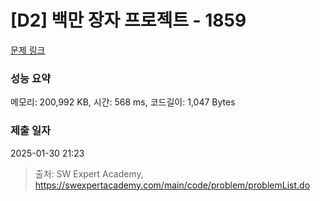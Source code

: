 # [D2] 백만 장자 프로젝트 - 1859 

[문제 링크](https://swexpertacademy.com/main/code/problem/problemDetail.do?contestProbId=AV5LrsUaDxcDFAXc) 

### 성능 요약

메모리: 200,992 KB, 시간: 568 ms, 코드길이: 1,047 Bytes

### 제출 일자

2025-01-30 21:23



> 출처: SW Expert Academy, https://swexpertacademy.com/main/code/problem/problemList.do